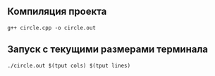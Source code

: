 

## Компиляция проекта
```
g++ circle.cpp -o circle.out
```

## Запуск с текущими размерами терминала
```
./circle.out $(tput cols) $(tput lines)
```
